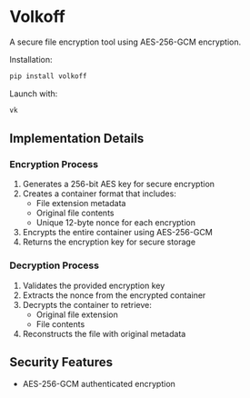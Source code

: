 # Volkoff

A secure file encryption tool using AES-256-GCM encryption.

Installation:
```bash
pip install volkoff
```

Launch with:
```bash
vk
```

## Implementation Details

### Encryption Process
1. Generates a 256-bit AES key for secure encryption
2. Creates a container format that includes:
   - File extension metadata
   - Original file contents
   - Unique 12-byte nonce for each encryption
3. Encrypts the entire container using AES-256-GCM
4. Returns the encryption key for secure storage

### Decryption Process
1. Validates the provided encryption key
2. Extracts the nonce from the encrypted container
3. Decrypts the container to retrieve:
   - Original file extension
   - File contents
4. Reconstructs the file with original metadata

## Security Features

- AES-256-GCM authenticated encryption
- Unique nonce generation per file
- Secure container format preserving file metadata
- Authentication to prevent tampering

### Important Security Notes
- Store encryption keys securely - they cannot be recovered
- Maintain secure backups of encryption keys
- Verify successful decryption after encrypting critical files

### Single key, Multiple Files
From 0.1.44 supports the VOLKOFF_KEY env variable and a new ch option where a folder will be compressed+encrypted.

The recommended aproach is to keep the key in a password manager and to temporarily set it in a terminal session.
In linux: export VOLKOFF_KEY=<key>
In Windows (CMD): set VOLKOFF_KEY=<key>
In Windows (PS): $Env:VOLKOFF_KEY = "<key>"


## Disclaimer

The author and contributors are not responsible for any data loss or corruption that may occur while using this software. Users are strongly advised to:

- Keep secure backups of all important files before encryption
- Safely store encryption keys in multiple locations
- Test the decryption process on non-critical files first
- Verify successful decryption immediately after encryption
